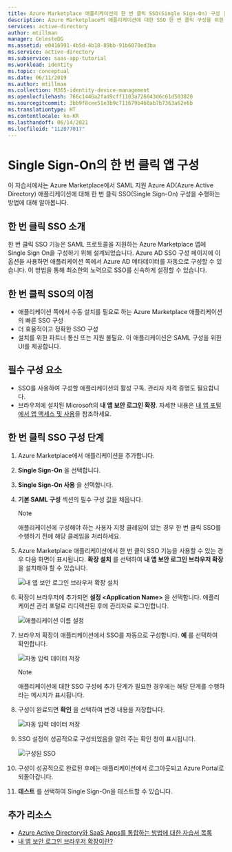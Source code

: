 ```yaml
---
title: Azure Marketplace 애플리케이션의 한 번 클릭 SSO(Single Sign-On) 구성 | Microsoft Docs
description: Azure Marketplace의 애플리케이션에 대한 SSO 한 번 클릭 구성을 위한 단계입니다.
services: active-directory
author: mtillman
manager: CelesteDG
ms.assetid: e0416991-4b5d-4b18-89bb-91b6070ed3ba
ms.service: active-directory
ms.subservice: saas-app-tutorial
ms.workload: identity
ms.topic: conceptual
ms.date: 06/11/2019
ms.author: mtillman
ms.collection: M365-identity-device-management
ms.openlocfilehash: 766c1446a2fad9cff1103a726043d6c61d503020
ms.sourcegitcommit: 3bb9f8cee51e3b9c711679b460ab7b7363a62e6b
ms.translationtype: HT
ms.contentlocale: ko-KR
ms.lasthandoff: 06/14/2021
ms.locfileid: "112077017"
---
```

# <a name="one-click-app-configuration-of-single-sign-on"></a>Single Sign-On의 한 번 클릭 앱 구성

 이 자습서에서는 Azure Marketplace에서 SAML 지원 Azure AD(Azure Active Directory) 애플리케이션에 대해 한 번 클릭 SSO(Single Sign-On) 구성을 수행하는 방법에 대해 알아봅니다.

## <a name="introduction-to-one-click-sso"></a>한 번 클릭 SSO 소개

한 번 클릭 SSO 기능은 SAML 프로토콜을 지원하는 Azure Marketplace 앱에 Single Sign On을 구성하기 위해 설계되었습니다. Azure AD SSO 구성 페이지에 이 옵션을 사용하면 애플리케이션 쪽에서 Azure AD 메타데이터를 자동으로 구성할 수 있습니다. 이 방법을 통해 최소한의 노력으로 SSO를 신속하게 설정할 수 있습니다.

## <a name="advantages-of-one-click-sso"></a>한 번 클릭 SSO의 이점

- 애플리케이션 쪽에서 수동 설치를 필요로 하는 Azure Marketplace 애플리케이션의 빠른 SSO 구성
- 더 효율적이고 정확한 SSO 구성
- 설치를 위한 파트너 통신 또는 지원 불필요. 이 애플리케이션은 SAML 구성을 위한 UI를 제공합니다.

## <a name="prerequisites"></a>필수 구성 요소

- SSO를 사용하여 구성할 애플리케이션의 활성 구독. 관리자 자격 증명도 필요합니다.
- 브라우저에 설치된 Microsoft의 **내 앱 보안 로그인 확장**. 자세한 내용은 [내 앱 포털에서 앱 액세스 및 사용](../user-help/my-apps-portal-end-user-access.md)을 참조하세요.

## <a name="one-click-sso-configuration-steps"></a>한 번 클릭 SSO 구성 단계

1. Azure Marketplace에서 애플리케이션을 추가합니다.

2. **Single Sign-On** 을 선택합니다.

3. **Single Sign-On 사용** 을 선택합니다.

4. **기본 SAML 구성** 섹션의 필수 구성 값을 채웁니다.

    > [!NOTE]
    > 애플리케이션에 구성해야 하는 사용자 지정 클레임이 있는 경우 한 번 클릭 SSO를 수행하기 전에 해당 클레임을 처리하세요.

5. Azure Marketplace 애플리케이션에서 한 번 클릭 SSO 기능을 사용할 수 있는 경우 다음 화면이 표시됩니다. **확장 설치** 를 선택하여 **내 앱 보안 로그인 브라우저 확장** 을 설치해야 할 수 있습니다.

   ![내 앱 보안 로그인 브라우저 확장 설치](./media/one-click-sso-tutorial/install-myappssecure-extension.png)

6. 확장이 브라우저에 추가되면 **설정 \<Application Name\>** 을 선택합니다. 애플리케이션 관리 포털로 리디렉션된 후에 관리자로 로그인합니다.

   ![애플리케이션 이름 설정](./media/one-click-sso-tutorial/setup-sso.png)

7. 브라우저 확장이 애플리케이션에서 SSO를 자동으로 구성합니다. **예** 를 선택하여 확인합니다.

   ![자동 입력 데이터 저장](./media/one-click-sso-tutorial/save-autopopulate.png)

   > [!NOTE]
   > 애플리케이션에 대한 SSO 구성에 추가 단계가 필요한 경우에는 해당 단계를 수행하라는 메시지가 표시됩니다.

8. 구성이 완료되면 **확인** 을 선택하여 변경 내용을 저장합니다.

   ![자동 입력 데이터 저장](./media/one-click-sso-tutorial/save-data.png)

9. SSO 설정이 성공적으로 구성되었음을 알려 주는 확인 창이 표시됩니다.

   ![구성된 SSO](./media/one-click-sso-tutorial/sso-configured.png)

10. 구성이 성공적으로 완료된 후에는 애플리케이션에서 로그아웃되고 Azure Portal로 되돌아갑니다.

11. **테스트** 를 선택하여 Single Sign-On을 테스트할 수 있습니다.

## <a name="additional-resources"></a>추가 리소스

* [Azure Active Directory와 SaaS Apps를 통합하는 방법에 대한 자습서 목록](../saas-apps/tutorial-list.md)
* [내 앱 보안 로그인 브라우저 확장이란?](../user-help/my-apps-portal-end-user-access.md)
